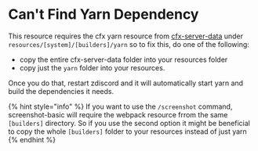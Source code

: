 # Can't Find Yarn Dependency

This resource requires the cfx yarn resource from [cfx-server-data](https://github.com/citizenfx/cfx-server-data) under `resources/[system]/[builders]/yarn` so to fix this, do one of the following:

* copy the entire cfx-server-data folder into your resources folder
* copy just the `yarn` folder into your resources.

&#x20;Once you do that, restart zdiscord and it will automatically start yarn and build the dependencies it needs.

{% hint style="info" %}
If you want to use the `/screenshot` command, screenshot-basic will require the webpack resource frrom the same `[builders]` directory. So if you use the second option it might be beneficial to copy the whole `[builders]` folder to your resources instead of just yarn
{% endhint %}
